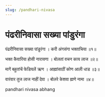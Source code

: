 ```yaml
---
slug: /pandhari-nivasa
---
```


# पंढरीनिवासा सख्या पांडुरंगा


पंढरीनिवासा सख्या पांडुरंगा ।
करी अंगसंगा भक्ताचिया ॥१॥

भक्त कैवारिया होसी नारायणा ।
बोलतां वचन काय लाज ॥२॥

मागें बहुतांचें फेडियलें ऋण ।
आह्मांसाठीं कोण आली धाड ॥३॥

वारंवार तुज लाज नाहीं देवा ।
बोलरे केशवा ह्मणे नामा ॥४॥



<span class='index-text'>  pandhari nivasa abhang</span>